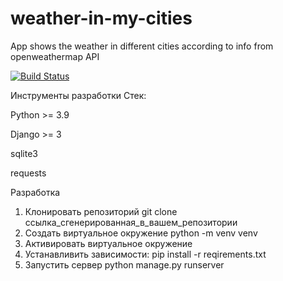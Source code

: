 # weather-in-my-cities
App shows the weather in different cities according to info from openweathermap API

[![Build Status](https://app.travis-ci.com/Igor-Kuz/weather-in-my-cities.svg?branch=master)](https://app.travis-ci.com/Igor-Kuz/weather-in-my-cities)

Инструменты разработки
Стек:

Python >= 3.9

Django >= 3

sqlite3

requests

Разработка


1) Клонировать репозиторий
git clone ссылка_сгенерированная_в_вашем_репозитории
2) Создать виртуальное окружение
python -m venv venv
3) Активировать виртуальное окружение
4) Устанавливить зависимости:
pip install -r reqirements.txt
5) Запустить сервер
python manage.py runserver
